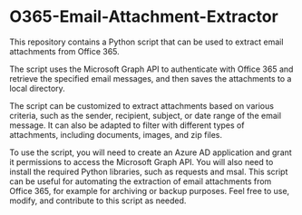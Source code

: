 # O365-Email-Attachment-Extractor
This repository contains a Python script that can be used to extract email attachments from Office 365. 

The script uses the Microsoft Graph API to authenticate with Office 365 and retrieve the specified email messages, and then saves the attachments to a local directory.  

The script can be customized to extract attachments based on various criteria, such as the sender, recipient, subject, or date range of the email message. It can also be adapted to filter with  different types of attachments, including documents, images, and zip files.  

To use the script, you will need to create an Azure AD application and grant it permissions to access the Microsoft Graph API. You will also need to install the required Python libraries, such as requests and msal.  This script can be useful for automating the extraction of email attachments from Office 365, for example for archiving or backup purposes. Feel free to use, modify, and contribute to this script as needed.
